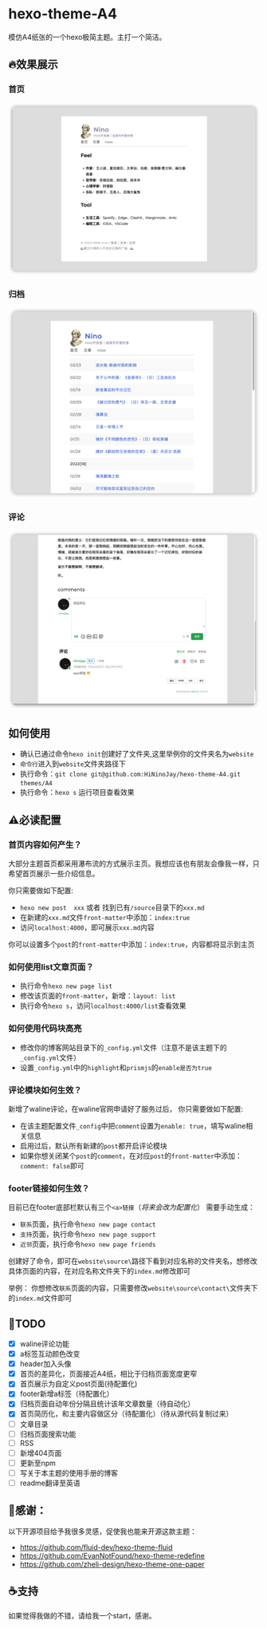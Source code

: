 # hexo-theme-A4
模仿A4纸张的一个hexo极简主题。主打一个简洁。

## 🔥效果展示
### 首页

![](/source/img/index.png)

### 归档

![](/source/img/archive.png)

### 评论

![](/source/img/comment.png)

## 如何使用
- 确认已通过命令`hexo init`创建好了文件夹,这里举例你的文件夹名为`website`
- `命令行`进入到`website`文件夹路径下
- 执行命令：`git clone git@github.com:HiNinoJay/hexo-theme-A4.git themes/A4`
- 执行命令：`hexo s` 运行项目查看效果

## ⚠️必读配置

### 首页内容如何产生？

大部分主题首页都采用瀑布流的方式展示主页。我想应该也有朋友会像我一样，只希望首页展示一些介绍信息。

你只需要做如下配置:
- `hexo new post  xxx`  或者 找到已有`/source`目录下的`xxx.md`
- 在新建的`xxx.md`文件`front-matter`中添加：`index:true`
- 访问`localhost:4000`，即可展示`xxx.md`内容

你可以设置多个`post`的`front-matter`中添加：`index:true`，内容都将显示到主页

### 如何使用list文章页面？
- 执行命令`hexo new page list`
- 修改该页面的`front-matter`，新增：`layout: list`
- 执行命令`hexo s`，访问`localhost:4000/list`查看效果
### 如何使用代码块高亮
- 修改你的博客网站目录下的```_config.yml```文件（注意不是该主题下的```_config.yml```文件）
- 设置```_config.yml```中的```highlight```和```prismjs```的```enable是否为true```
  
### 评论模块如何生效？

新增了waline评论，在waline官网申请好了服务过后，
你只需要做如下配置:
- 在该主题配置文件`_config`中把`comment`设置为`enable: true`，填写waline相关信息
- 启用过后，默认所有新建的`post`都开启评论模块
- 如果你想关闭某个`post`的`comment`，在对应`post`的`front-matter`中添加：`comment: false`即可
### footer链接如何生效？
目前已在footer底部栏默认有三个`<a>链接`（*将来会改为配置化*）
需要手动生成：
- `联系`页面，执行命令`hexo new page contact`
- `支持`页面，执行命令`hexo new page support`
- `近邻`页面，执行命令`hexo new page friends`

创建好了命令，即可在`website\source\`路径下看到对应名称的文件夹名，想修改具体页面的内容，在对应名称文件夹下的`index.md`修改即可

举例：
你想修改`联系`页面的内容，只需要修改`website\source\contact\`文件夹下的`index.md`文件即可

## 🏹️TODO

- [x] waline评论功能
- [x] a标签互动颜色改变
- [x] header加入头像
- [x] 首页的差异化，页面接近A4纸，相比于归档页面宽度更窄
- [x] 首页展示为自定义post页面(待配置化)
- [x] footer新增a标签（待配置化）
- [x] 归档页面自动年份分隔且统计该年文章数量（待自动化）
- [x] 首页简历化，和主要内容做区分（待配置化）（待从源代码复制过来）
- [ ] 文章目录
- [ ] 归档页面搜索功能
- [ ] RSS
- [ ] 新增404页面
- [ ] 更新至npm
- [ ] 写关于本主题的使用手册的博客
- [ ] readme翻译至英语

## 🍺感谢：
以下开源项目给予我很多灵感，促使我也能来开源这款主题：
- https://github.com/fluid-dev/hexo-theme-fluid
- https://github.com/EvanNotFound/hexo-theme-redefine
- https://github.com/zheli-design/hexo-theme-one-paper


## ☕️支持

如果觉得我做的不错，请给我一个start，感谢。

